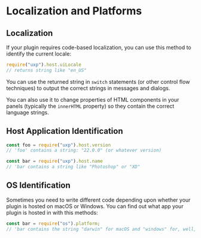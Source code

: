 # Localization and Platforms

## Localization

If your plugin requires code-based localization, you can use this method to identify the current locale:

```js
require("uxp").host.uiLocale
// returns string like "en_US" 
```
You can use the returned string in `switch` statements (or other control flow techniques) to output the correct strings in messages and dialogs.

You can also use it to change properties of HTML components in your panels (typically the `innerHTML` property) so they contain the correct language strings.

## Host Application Identification

```js
const foo = require("uxp").host.version
// 'foo' contains a string: "22.0.0" (or whatever version)
```
```js
const bar = require("uxp").host.name
// 'bar contains a string like "Photoshop" or "XD"
```
## OS Identification

Sometimes you need to write different code depending upon whether your plugin is hosted on macOS or Windows. You can find out what app your plugin is hosted in with this methods:

```js
const bar = require("os").platform;
// 'bar contains the string "darwin" for macOS and "windows" for, well, Windows
```

